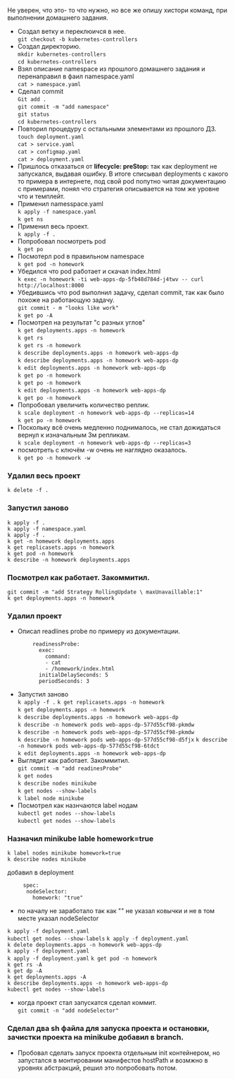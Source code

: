 Не уверен, что это- то что нужно, но все же опишу хистори команд, при выполнении домашнего задания.  
+ Создал ветку и переклюичся в нее.  
`git checkout -b kubernetes-controllers`  
+ Создал директорию.   
`mkdir kubernetes-controllers`  
`cd kubernetes-controllers`  
+ Взял описание namespace из прошлого домашнего задания и перенаправил в фаил namespace.yaml  
`cat > namespace.yaml`  
+ Сделал commit  
`Git add .`  
`git commit -m "add namespace"`   
`git status`  
`cd kubernetes-controllers`  
+ Повторил процедуру с остальными элементами из прошлого ДЗ.  
`touch deployment.yaml`  
`cat > service.yaml`  
`cat > configmap.yaml`  
`cat > deployment.yaml`  
+ Пришлось отказаться от **lifecycle: preStop:** так как deployment не запускался, выдавая ошибку. В итоге списывал deployments с какого то примера в интернете, под свой pod попутно читая документацию с примерами, понял что стратегия описывается на том же уровне что и темплейт. 
+ Применил namesspace.yaml  
`k apply -f namespace.yaml`  
`k get ns`  
+ Применил весь проект.  
`k apply -f .`  
+ Попробовал посмотреть pod  
`k get po`  
+ Посмотерл pod в правильном namespace  
`k get pod -n homework`  
+ Убедился что pod работает и скачал index.html    
`k exec -n homework -ti web-apps-dp-5fb48d784d-j4twv -- curl http://localhost:8000`  
+ Убедившись что pod выполнил задачу, сделал commit, так как было похоже на работающую задачу.  
`git commit - m "looks like work"`  
`k get po -A`  
+ Посмотрел на результат "с разных углов"    
`k get deployments.apps -n homework`  
`k get rs`  
`k get rs -n homework`  
`k describe deployments.apps -n homework web-apps-dp`   
`k describe deployments.apps -n homework web-apps-dp`  
`k edit deployments.apps -n homework web-apps-dp`  
`k get po -n homework`  
`k get po -n homework`  
`k edit deployments.apps -n homework web-apps-dp`  
`k get po -n homework`  
+ Попробовал увеличить количество реплик.     
`k scale deployment -n homework web-apps-dp --replicas=14`  
`k get po -n homework`   
+ Поскольку всё очень медленно поднималось, не стал дожидаться вернул к изначальным 3м репликам.   
`k scale deployment -n homework web-apps-dp --replicas=3`  
+ посмотреть с ключём -w очень не наглядно оказалось.   
`k get po -n homework -w`  
### Удалил весь проект  
`k delete -f .`  
### Запустил заново  
`k apply -f .`  
`k apply -f namespace.yaml`   
`k apply -f .`   
`k get -n homework deployments.apps`   
`k get replicasets.apps -n homework`   
`k get pod -n homework`   
`k describe -n homework deployments.apps`   
### Посмотрел как работает. Закоммитил.      
`git commit -m "add Strategy RollingUpdate \ maxUnavaillable:1"`  
`k get deployments.apps -n homework`  
### Удалил проект  
+ Описал readlines probe по примеру из документации.  
```
        readinessProbe:
          exec:
            command:
            - cat
            - /homework/index.html
          initialDelaySeconds: 5
          periodSeconds: 3
```
+ Запустил заново  
`k apply -f .` 
`k get replicasets.apps -n homework`  
`k get deployments.apps -n homework`  
`k describe deployments.apps -n homework web-apps-dp`  
`k describe -n homework pods web-apps-dp-577d55cf98-pkmdw`  
`k describe -n homework pods web-apps-dp-577d55cf98-pkmdw`  
`k describe -n homework pods web-apps-dp-577d55cf98-d5fjx` 
`k describe -n homework pods web-apps-dp-577d55cf98-6tdct`  
`k edit deployments.apps -n homework web-apps-dp`  
+ Выглядит как работает. Закоммитил.  
`git commit -m "add readinesProbe"`  
`k get nodes`  
`k describe nodes minikube`  
`k get nodes --show-labels`  
`k label node minikube`  
+ Посмотрел как назнчаются label нодам  
`kubectl get nodes --show-labels`  
`kubectl get nodes --show-labels`  
### Назначил minikube lable homework=true 
`k label nodes minikube homework=true`  
`k describe nodes minikube`

добавил в deployment 
``` 
     spec:
      nodeSelector:
        homework: "true"  
```
+ по началу не заработало так как "" не указал ковычки и не в том месте указал nodeSelector          

`k apply -f deployment.yaml`  
`kubectl get nodes --show-labels` 
`k apply -f deployment.yaml`  
`k delete deployments.apps -n homework web-apps-dp`  
`k apply -f deployment.yaml`  
`k apply -f deployment.yaml` 
`k get pod -n homework`  
`k get rs -A`  
`k get dp -A`  
`k get deployments.apps -A`  
`k describe deployments.apps -n homework web-apps-dp`  
`kubectl get nodes --show-labels`  
+ когда проект стал запускатся сделал коммит.  
`git commit -n "add nodeSelector"`  


### Сделал два sh файла для запуска проекта и остановки, зачистки проекта на minikube  добавил в branch.  
+ Пробовал сделать запуск проекта отдельным init контейнером, но запустался в монтировании манифестов hostPath и возмжно в уровнях абстракций, решил это попробовать потом.   


